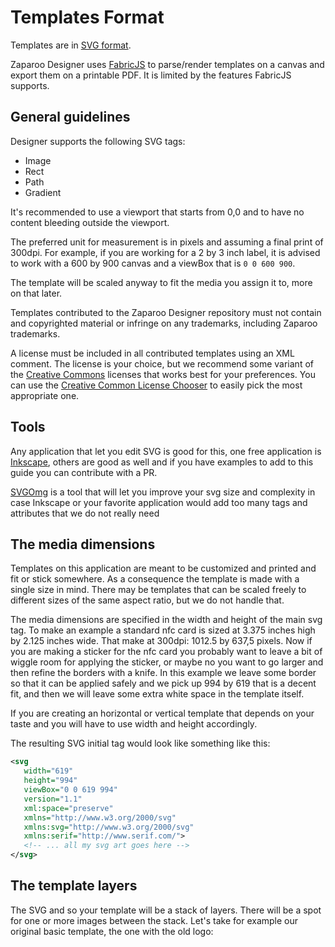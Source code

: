 # Templates Format

Templates are in [SVG format](https://www.w3.org/TR/SVG11/).

Zaparoo Designer uses [FabricJS](https://fabricjs.com/) to parse/render templates on a canvas and export them on a printable PDF. It is limited by the features FabricJS supports.

## General guidelines

Designer supports the following SVG tags:

- Image
- Rect
- Path
- Gradient

It's recommended to use a viewport that starts from 0,0 and to have no content bleeding outside the viewport.

The preferred unit for measurement is in pixels and assuming a final print of 300dpi. For example, if you are working for a 2 by 3 inch label, it is advised to work with a 600 by 900 canvas and a viewBox that is `0 0 600 900`.

The template will be scaled anyway to fit the media you assign it to, more on that later.

Templates contributed to the Zaparoo Designer repository must not contain and copyrighted material or infringe on any trademarks, including Zaparoo trademarks.

A license must be included in all contributed templates using an XML comment. The license is your choice, but we recommend some variant of the [Creative Commons](https://creativecommons.org/) licenses that works best for your preferences. You can use the [Creative Common License Chooser](https://chooser-beta.creativecommons.org/) to easily pick the most appropriate one.

## Tools

Any application that let you edit SVG is good for this, one free application is [Inkscape](https://inkscape.org/), others are good as well and if you have examples to add to this guide you can contribute with a PR.

[SVGOmg](https://svgomg.net/) is a tool that will let you improve your svg size and complexity in case Inkscape or your favorite application would add too many tags and attributes that we do not really need

## The media dimensions

Templates on this application are meant to be customized and printed and fit or stick somewhere. As a consequence the template is made with a single size in mind. There may be templates that can be scaled freely to different sizes of the same aspect ratio, but we do not handle that.

The media dimensions are specified in the width and height of the main svg tag.
To make an example a standard nfc card is sized at 3.375 inches high by 2.125 inches wide. That make at 300dpi: 1012.5 by 637,5 pixels. Now if you are making a sticker for the nfc card you probably want to leave a bit of wiggle room for applying the sticker, or maybe no you want to go larger and then refine the borders with a knife. In this example we leave some border so that it can be applied safely and we pick up 994 by 619 that is a decent fit, and then we will leave some extra white space in the template itself.

If you are creating an horizontal or vertical template that depends on your taste and you will have to use width and height accordingly.

The resulting SVG initial tag would look like something like this:

```xml
<svg
   width="619"
   height="994"
   viewBox="0 0 619 994"
   version="1.1"
   xml:space="preserve"
   xmlns="http://www.w3.org/2000/svg"
   xmlns:svg="http://www.w3.org/2000/svg"
   xmlns:serif="http://www.serif.com/">
   <!-- ... all my svg art goes here -->
</svg>
```

## The template layers

The SVG and so your template will be a stack of layers.
There will be a spot for one or more images between the stack.
Let's take for example our original basic template, the one with the old logo:

```xml


```
